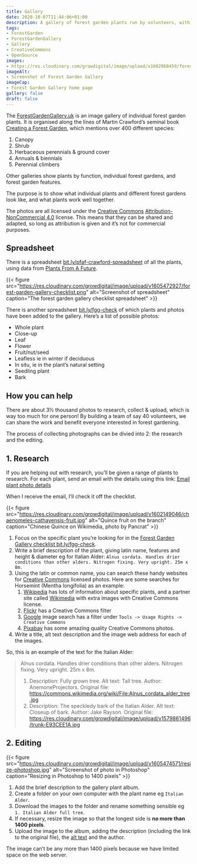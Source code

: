 ```yaml
---
title: Gallery
date: 2020-10-07T11:44:06+01:00
description: A gallery of forest garden plants run by volunteers, with instructions on how to help
tags: 
- ForestGarden
- ForestGardenGallery
- Gallery
- CreativeCommons
- OpenSource
images: 
- https://res.cloudinary.com/growdigital/image/upload/v1602068459/forestgardengallery.uk.jpg
imageAlt:
- Screenshot of Forest Garden Gallery
imageCap:
- Forest Garden Gallery home page
gallery: false
draft: false
---
```


The [ForestGardenGallery.uk](https://forestgardengallery.uk/) is an image gallery of individual forest garden plants. It is organised along the lines of Martin Crawford’s seminal book [Creating a Forest Garden](https://www.agroforestry.co.uk/product/creating-a-forest-garden-2/), which mentions over 400 different species:

1. Canopy
2. Shrub
3. Herbaceous perennials & ground cover
4. Annuals & biennials
5. Perennial climbers

Other galleries show plants by function, individual forest gardens, and forest garden features.

The purpose is to show what individual plants and different forest gardens look like, and what plants work well together.

The photos are all licensed under the [Creative Commons](https://creativecommons.org/) [Attribution-NonCommercial 4.0](https://creativecommons.org/licenses/by-nc/4.0/) license. This means that they can be shared and adapted, so long as attribution is given and it’s not for commercial purposes.

## Spreadsheet

There is a spreadsheet [bit.ly/pfaf-crawford-spreadsheet](https://bit.ly/pfaf-crawford-spreadsheet) of all the plants, using data from [Plants From A Future](https://pfaf.org/user/Default.aspx). 

{{< figure src="https://res.cloudinary.com/growdigital/image/upload/v1605472927/forest-garden-gallery-checklist.png" alt="Screenshot of spreadsheet" caption="The forest garden gallery checklist spreadsheet" >}}

There is another spreadsheet [bit.ly/fgg-check](https://bit.ly/fgg-check) of which plants and photos have been added to the gallery. Here’s a list of possible photos:

* Whole plant
* Close-up
* Leaf
* Flower
* Fruit/nut/seed
* Leafless ie in winter if deciduous
* In situ, ie in the plant’s natural setting
* Seedling plant
* Bark

## How you can help

There are about 3½ thousand photos to research, collect & upload, which is way too much for one person! By building a team of say 40 volunteers, we can share the work and benefit everyone interested in forest gardening.

The process of collecting photographs can be divied into 2: the research and the editing.

## 1. Research

If you are helping out with research, you’ll be given a range of plants to research. For each plant, send an email with the details using this link: <a href="mailto:hi@forestgardengallery.grwd.uk?subject=Plant photo details&amp;body=Plant%20name:%20%0aID:%20%0aPFAF%20link:%20%0aPlant%20description:%20%0a%0a---%0a##%20Photo%201%20of%204%0aURL:%20%0aAlt%20text:%20%0aCaption:%20%0aAuthor:%20%0a---%0a##%20Photo%202%20of%204%0aURL:%20%0aAlt%20text:%20%0aCaption:%20%0aAuthor:%20%0a---%0a##%20Photo%203%20of%204%0aURL:%20%0aAlt%20text:%20%0aCaption:%20%0aAuthor:%20%0a---%0a##%20Photo%204%20of%204%0aURL:%20%0aAlt%20text:%20%0aCaption:%20%0aAuthor:%20%0a">Email plant photo details</a>

When I receive the email, I’ll check it off the checklist.

{{< figure src="https://res.cloudinary.com/growdigital/image/upload/v1602149046/chaenomeles-cathayensis-fruit.jpg" alt="Quince fruit on the branch" caption="Chinese Quince on Wikimedia, photo by Pancrat" >}}

1. Focus on the specific plant you’re looking for in the [Forest Garden Gallery checklist bit.ly/fgg-check](https://bit.ly/fgg-check).
2. Write a brief description of the plant, giving latin name, features and height & diameter eg for Italian Alder: `Alnus cordata. Handles drier conditions than other alders. Nitrogen fixing. Very upright. 25m x 8m.`
3. Using the latin or common name, you can search these handy websites for [Creative Commons](https://creativecommons.org/) licensed photos. Here are some searches for Horsemint (Mentha longifolia) as an example:
    1. [Wikipedia](https://en.wikipedia.org/wiki/Mentha_longifolia) has lots of information about specific plants, and a partner site called [Wikimedia](https://commons.wikimedia.org/wiki/Mentha_longifolia) with extra images with Creative Commons license.
    2. [Flickr](https://www.flickr.com/search/?text=mentha%20longifolia&license=2%2C3%2C4%2C5%2C6%2C9) has a Creative Commons filter 
    3. [Google](https://www.google.co.uk/search?q=mentha%20longifolia&tbm=isch&hl=en&hl=en&tbs=il:cl&sa=X&ved=0CAAQ1vwEahcKEwiwoOzF-p_sAhUAAAAAHQAAAAAQAg&biw=1905&bih=983) image search has a filter under `Tools -> Usage Rights -> Creative Commons` 
    4. [Pixabay](https://pixabay.com/images/search/mentha%20longifolia/) has some amazing quality Creative Commons photos.
4. Write a title, alt text description and the image web address for each of the images.

So, this is an example of the text for the Italian Alder:

> Alnus cordata. Handles drier conditions than other alders. Nitrogen fixing. Very upright. 25m x 8m.
> 1. Description: Fully grown tree. Alt text: Tall tree. Author: AnemoneProjectors. Original file: https://commons.wikimedia.org/wiki/File:Alnus_cordata_alder_tree.jpg
> 5. Description: The speckledy bark of the Italian Alder. Alt text: Closeup of bark. Author: Jake Rayson. Original file: https://res.cloudinary.com/growdigital/image/upload/v1579861496/trunk-E93CEE1A.jpg

## 2. Editing

{{< figure src="https://res.cloudinary.com/growdigital/image/upload/v1605474571/resize-photoshop.jpg" alt="Screenshot of photo in Photoshop" caption="Resizing in Photoshop to 1400 pixels" >}}

1. Add the brief description to the gallery plant album.
2. Create a folder on your own computer with the plant name eg `Italian Alder`.
3. Download the images to the folder and rename something sensible eg `1. Italian Alder full tree`.
4. If necessary, resize the image so that the longest side is **no more than 1400 pixels**.
3. Upload the image to the album, adding the description (including the link to the original file), the [alt text](https://moz.com/learn/seo/alt-text) and the author.

The image can’t be any more than 1400 pixels because we have limited space on the web server.
